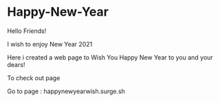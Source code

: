 # Happy-New-Year
 
Hello Friends!

I wish to enjoy New Year 2021 

Here i created a web page to Wish You Happy New Year to you and your dears!

To check out page 

Go to page : happynewyearwish.surge.sh 

